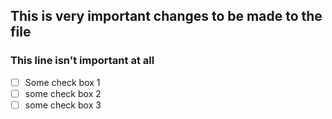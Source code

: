 ## This is very important changes to be made to the file
### This line isn't important at all

- [ ] Some check box 1
- [ ] some check box 2
- [ ] some check box 3

